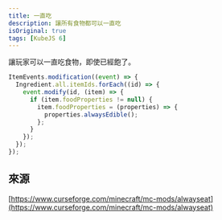 ```yaml
---
title: 一直吃
description: 讓所有食物都可以一直吃
isOriginal: true
tags: [KubeJS 6]
---
```


讓玩家可以一直吃食物，即使已經飽了。

```js title="<StartupSide/>"
ItemEvents.modification((event) => {
  Ingredient.all.itemIds.forEach((id) => {
    event.modify(id, (item) => {
      if (item.foodProperties != null) {
        item.foodProperties = (properties) => {
          properties.alwaysEdible();
        };
      }
    });
  });
});
```

## 來源

[https://www.curseforge.com/minecraft/mc-mods/alwayseat](https://www.curseforge.com/minecraft/mc-mods/alwayseat)
